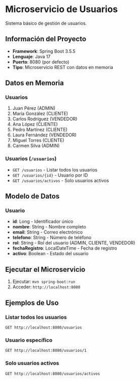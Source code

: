 # Microservicio de Usuarios

Sistema básico de gestión de usuarios.

## Información del Proyecto
- **Framework**: Spring Boot 3.5.5
- **Lenguaje**: Java 17
- **Puerto**: 8080 (por defecto)
- **Tipo**: Microservicio REST con datos en memoria


## Datos en Memoria

### Usuarios
1. Juan Pérez (ADMIN)
2. María González (CLIENTE) 
3. Carlos Rodríguez (VENDEDOR)
4. Ana López (CLIENTE)
5. Pedro Martínez (CLIENTE)
6. Laura Fernández (VENDEDOR)
7. Miguel Torres (CLIENTE) 
8. Carmen Silva (ADMIN)


### Usuarios (`/usuarios`)
- `GET /usuarios` - Listar todos los usuarios
- `GET /usuarios/{id}` - Usuario por ID
- `GET /usuarios/activos` - Solo usuarios activos

## Modelo de Datos

### Usuario
- **id**: Long - Identificador único
- **nombre**: String - Nombre completo
- **email**: String - Correo electrónico
- **telefono**: String - Número de teléfono
- **rol**: String - Rol del usuario (ADMIN, CLIENTE, VENDEDOR)
- **fechaRegistro**: LocalDateTime - Fecha de registro
- **activo**: Boolean - Estado del usuario

## Ejecutar el Microservicio

1. Ejecutar: `mvn spring-boot:run`
2. Acceder: `http://localhost:8080`

## Ejemplos de Uso

### Listar todos los usuarios
```
GET http://localhost:8080/usuarios
```

### Usuario específico
```
GET http://localhost:8080/usuarios/1
```

### Solo usuarios activos
```
GET http://localhost:8080/usuarios/activos
```


